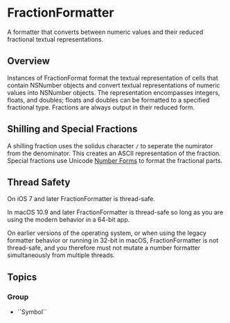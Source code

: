# FractionFormatter

A formatter that converts between numeric values and their reduced fractional textual representations.

## Overview

Instances of FractionFormat format the textual representation of cells that contain NSNumber objects and convert textual representations of numeric values into NSNumber objects. The representation encompasses integers, floats, and doubles; floats and doubles can be formatted to a specified fractional type. Fractions are always output in their reduced form.

## Shilling and Special Fractions
A shilling fraction uses the solidus character `/` to seperate the numirator from the denominator. This creates an ASCII representation of the fraction. Special fractions use Unicode [Number Forms](https://en.wikipedia.org/wiki/Number_Forms) to format the fractional parts.

## Thread Safety
On iOS 7 and later FractionFormatter is thread-safe.

In macOS 10.9 and later FractionFormatter is thread-safe so long as you are using the modern behavior in a 64-bit app.

On earlier versions of the operating system, or when using the legacy formatter behavior or running in 32-bit in macOS, FractionFormatter is not thread-safe, and you therefore must not mutate a number formatter simultaneously from multiple threads.

## Topics

### <!--@START_MENU_TOKEN@-->Group<!--@END_MENU_TOKEN@-->

- <!--@START_MENU_TOKEN@-->``Symbol``<!--@END_MENU_TOKEN@-->
